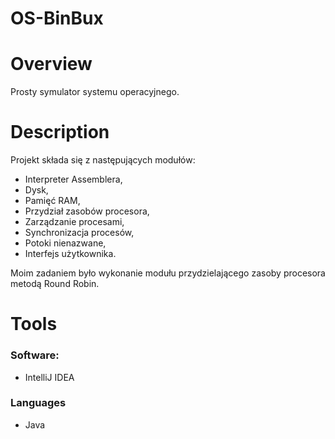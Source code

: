 # OS-BinBux


# Overview

Prosty symulator systemu operacyjnego.


# Description

Projekt składa się z następujących modułów:
- Interpreter Assemblera,
- Dysk,
- Pamięć RAM,
- Przydział zasobów procesora,
- Zarządzanie procesami,
- Synchronizacja procesów,
- Potoki nienazwane,
- Interfejs użytkownika.
    
Moim zadaniem było wykonanie modułu przydzielającego zasoby procesora metodą Round Robin.

# Tools

### Software:
- IntelliJ IDEA

### Languages
- Java
